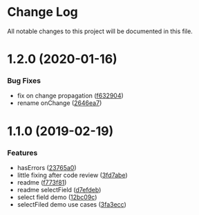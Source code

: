 # Change Log

All notable changes to this project will be documented in this file.

# 1.2.0 (2020-01-16)


### Bug Fixes

* fix on change propagation ([f632904](https://github.com/SUI-Components/sui-components/commit/f632904d275bfe4a29c15ecbb1e0a220e2d414b2))
* rename onChange ([2646ea7](https://github.com/SUI-Components/sui-components/commit/2646ea7078b1d8c332e1f4b28bffbdaa413e6374))



# 1.1.0 (2019-02-19)


### Features

* hasErrors ([23765a0](https://github.com/SUI-Components/sui-components/commit/23765a03ff59149b09e4eb35fbb80ba0376f98df))
* little fixing after code review ([3fd7abe](https://github.com/SUI-Components/sui-components/commit/3fd7abec5e84d4286ee47b525fad0363f9f5a430))
* readme ([f773f81](https://github.com/SUI-Components/sui-components/commit/f773f81634697a77f49593fa57661c5f79c6baa9))
* readme selectField ([d7efdeb](https://github.com/SUI-Components/sui-components/commit/d7efdeb5f50e4bbe803afd459247b48f3413686d))
* select field demo ([12bc09c](https://github.com/SUI-Components/sui-components/commit/12bc09c4d73018b06b3539da4738921849dbeb82))
* selectFiled demo use cases ([3fa3ecc](https://github.com/SUI-Components/sui-components/commit/3fa3ecc13e6e4d40217ae0e41df3a7cbdfefa15d))



